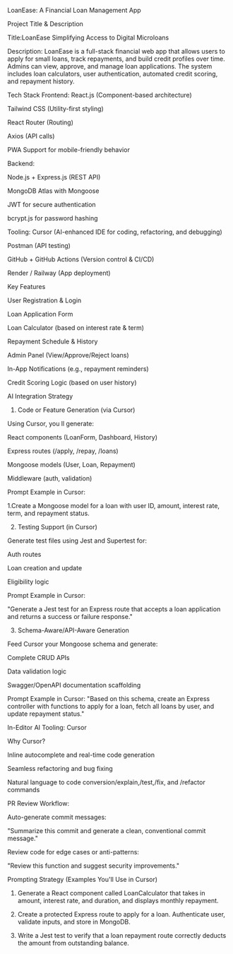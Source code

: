 LoanEase: A Financial Loan Management App

Project Title & Description

Title:LoanEase Simplifying Access to Digital Microloans

Description:
LoanEase is a full-stack financial web app that allows users to apply for small loans, track repayments, and build credit profiles over time. Admins can view, approve, and manage loan applications. The system includes loan calculators, user authentication, automated credit scoring, and repayment history.

Tech Stack
Frontend:
React.js (Component-based architecture)

Tailwind CSS (Utility-first styling)

React Router (Routing)

Axios (API calls)

PWA Support for mobile-friendly behavior

Backend:

Node.js + Express.js (REST API)

MongoDB Atlas with Mongoose

JWT for secure authentication

bcrypt.js for password hashing

 Tooling:
Cursor (AI-enhanced IDE for coding, refactoring, and debugging)

Postman (API testing)

GitHub + GitHub Actions (Version control & CI/CD)

Render / Railway (App deployment)

Key Features

User Registration & Login

Loan Application Form

Loan Calculator (based on interest rate & term)

Repayment Schedule & History

Admin Panel (View/Approve/Reject loans)

In-App Notifications (e.g., repayment reminders)

Credit Scoring Logic (based on user history)

AI Integration Strategy
1. Code or Feature Generation (via Cursor)

Using Cursor, you ll generate:

React components (LoanForm, Dashboard, History)

Express routes (/apply, /repay, /loans)

Mongoose models (User, Loan, Repayment)

Middleware (auth, validation)


Prompt  Example in Cursor:

1.Create a Mongoose model for a loan with user ID, amount, interest rate, term, and repayment status.

2. Testing Support (in Cursor)

Generate test files using Jest and Supertest for:

Auth routes

Loan creation and update

Eligibility logic


Prompt Example in Cursor:

"Generate a Jest test for an Express route that accepts a loan application and returns a success or failure response."

 3. Schema-Aware/API-Aware Generation

Feed Cursor your Mongoose schema and generate:

Complete CRUD APIs

Data validation logic

Swagger/OpenAPI documentation scaffolding

Prompt Example in Cursor:
"Based on this schema, create an Express controller with functions to apply for a loan, fetch all loans by user, and update repayment status."


In-Editor AI Tooling: Cursor

Why Cursor?

Inline autocomplete and real-time code generation

Seamless refactoring and bug fixing

Natural language to code conversion/explain,/test,/fix, and /refactor commands


PR Review Workflow:

Auto-generate commit messages:

"Summarize this commit and generate a clean, conventional commit message."

Review code for edge cases or anti-patterns:

"Review this function and suggest security improvements."

 Prompting Strategy (Examples You'll Use in Cursor)

1. Generate a React component called LoanCalculator that takes in amount, interest rate, and duration, and displays monthly repayment.


2. Create a protected Express route to apply for a loan. Authenticate user, validate inputs, and store in MongoDB.

3. Write a Jest test to verify that a loan repayment route correctly deducts the amount from outstanding balance.
